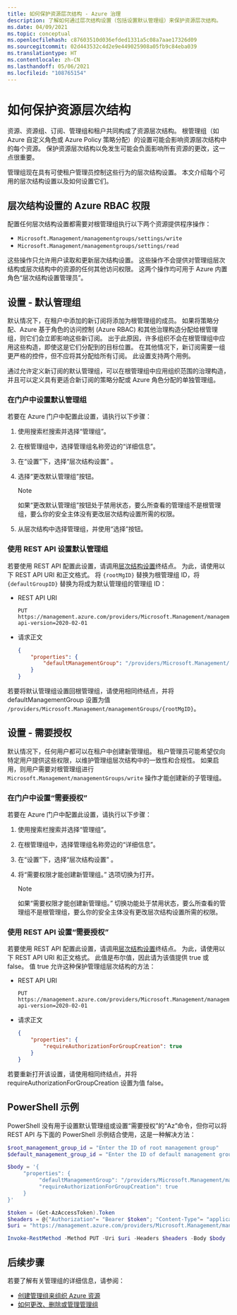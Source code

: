 ```yaml
---
title: 如何保护资源层次结构 - Azure 治理
description: 了解如何通过层次结构设置（包括设置默认管理组）来保护资源层次结构。
ms.date: 04/09/2021
ms.topic: conceptual
ms.openlocfilehash: c87603510d036efded1331a5c08a7aae17326d09
ms.sourcegitcommit: 02d443532c4d2e9e449025908a05fb9c84eba039
ms.translationtype: HT
ms.contentlocale: zh-CN
ms.lasthandoff: 05/06/2021
ms.locfileid: "108765154"
---
```

# <a name="how-to-protect-your-resource-hierarchy"></a>如何保护资源层次结构

资源、资源组、订阅、管理组和租户共同构成了资源层次结构。 根管理组（如 Azure 自定义角色或 Azure Policy 策略分配）的设置可能会影响资源层次结构中的每个资源。 保护资源层次结构以免发生可能会负面影响所有资源的更改，这一点很重要。

管理组现在具有可使租户管理员控制这些行为的层次结构设置。 本文介绍每个可用的层次结构设置以及如何设置它们。

## <a name="azure-rbac-permissions-for-hierarchy-settings"></a>层次结构设置的 Azure RBAC 权限

配置任何层次结构设置都需要对根管理组执行以下两个资源提供程序操作：

- `Microsoft.Management/managementgroups/settings/write`
- `Microsoft.Management/managementgroups/settings/read`

这些操作只允许用户读取和更新层次结构设置。 这些操作不会提供对管理组层次结构或层次结构中的资源的任何其他访问权限。 这两个操作均可用于 Azure 内置角色“层次结构设置管理员”。

## <a name="setting---default-management-group"></a>设置 - 默认管理组

默认情况下，在租户中添加的新订阅将添加为根管理组的成员。 如果将策略分配、Azure 基于角色的访问控制 (Azure RBAC) 和其他治理构造分配给根管理组，则它们会立即影响这些新订阅。 出于此原因，许多组织不会在根管理组中应用这些构造，即使这是它们分配到的目标位置。 在其他情况下，新订阅需要一组更严格的控件，但不应将其分配给所有订阅。 此设置支持两个用例。

通过允许定义新订阅的默认管理组，可以在根管理组中应用组织范围的治理构造，并且可以定义具有更适合新订阅的策略分配或 Azure 角色分配的单独管理组。

### <a name="set-default-management-group-in-portal"></a>在门户中设置默认管理组

若要在 Azure 门户中配置此设置，请执行以下步骤：

1. 使用搜索栏搜索并选择“管理组”。

1. 在根管理组中，选择管理组名称旁边的“详细信息”。

1. 在“设置”下，选择“层次结构设置” 。

1. 选择“更改默认管理组”按钮。

   > [!NOTE]
   > 如果“更改默认管理组”按钮处于禁用状态，要么所查看的管理组不是根管理组，要么你的安全主体没有更改层次结构设置所需的权限。

1. 从层次结构中选择管理组，并使用“选择”按钮。

### <a name="set-default-management-group-with-rest-api"></a>使用 REST API 设置默认管理组

若要使用 REST API 配置此设置，请调用[层次结构设置](/rest/api/managementgroups/hierarchysettings)终结点。 为此，请使用以下 REST API URI 和正文格式。 将 `{rootMgID}` 替换为根管理组 ID，将 `{defaultGroupID}` 替换为将成为默认管理组的管理组 ID：

- REST API URI

  ```http
  PUT https://management.azure.com/providers/Microsoft.Management/managementGroups/{rootMgID}/settings/default?api-version=2020-02-01
  ```

- 请求正文

  ```json
  {
      "properties": {
          "defaultManagementGroup": "/providers/Microsoft.Management/managementGroups/{defaultGroupID}"
      }
  }
  ```

若要将默认管理组设置回根管理组，请使用相同终结点，并将 defaultManagementGroup 设置为值 `/providers/Microsoft.Management/managementGroups/{rootMgID}`。

## <a name="setting---require-authorization"></a>设置 - 需要授权

默认情况下，任何用户都可以在租户中创建新管理组。 租户管理员可能希望仅向特定用户提供这些权限，以维护管理组层次结构中的一致性和合规性。 如果启用，则用户需要对根管理组进行 `Microsoft.Management/managementGroups/write` 操作才能创建新的子管理组。

### <a name="set-require-authorization-in-portal"></a>在门户中设置“需要授权”

若要在 Azure 门户中配置此设置，请执行以下步骤：

1. 使用搜索栏搜索并选择“管理组”。

1. 在根管理组中，选择管理组名称旁边的“详细信息”。

1. 在“设置”下，选择“层次结构设置” 。

1. 将“需要权限才能创建新管理组。” 选项切换为打开。

   > [!NOTE]
   > 如果“需要权限才能创建新管理组。” 切换功能处于禁用状态，要么所查看的管理组不是根管理组，要么你的安全主体没有更改层次结构设置所需的权限。

### <a name="set-require-authorization-with-rest-api"></a>使用 REST API 设置“需要授权”

若要使用 REST API 配置此设置，请调用[层次结构设置](/rest/api/managementgroups/hierarchysettings)终结点。 为此，请使用以下 REST API URI 和正文格式。 此值是布尔值，因此请为该值提供 true 或 false。 值 true 允许这种保护管理组层次结构的方法：

- REST API URI

  ```http
  PUT https://management.azure.com/providers/Microsoft.Management/managementGroups/{rootMgID}/settings/default?api-version=2020-02-01
  ```

- 请求正文

  ```json
  {
      "properties": {
          "requireAuthorizationForGroupCreation": true
      }
  }
  ```

若要重新打开该设置，请使用相同终结点，并将 requireAuthorizationForGroupCreation 设置为值 false。

## <a name="powershell-sample"></a>PowerShell 示例

PowerShell 没有用于设置默认管理组或设置“需要授权”的“Az”命令，但你可以将 REST API 与下面的 PowerShell 示例结合使用，这是一种解决方法：

```powershell
$root_management_group_id = "Enter the ID of root management group"
$default_management_group_id = "Enter the ID of default management group (or use the same ID of the root management group)"

$body = '{
     "properties": {
          "defaultManagementGroup": "/providers/Microsoft.Management/managementGroups/' + $default_management_group_id + '",
          "requireAuthorizationForGroupCreation": true
     }
}'

$token = (Get-AzAccessToken).Token
$headers = @{"Authorization"= "Bearer $token"; "Content-Type"= "application/json"}
$uri = "https://management.azure.com/providers/Microsoft.Management/managementGroups/$root_management_group_id/settings/default?api-version=2020-02-01"

Invoke-RestMethod -Method PUT -Uri $uri -Headers $headers -Body $body
```

## <a name="next-steps"></a>后续步骤

若要了解有关管理组的详细信息，请参阅：

- [创建管理组来组织 Azure 资源](../create-management-group-portal.md)
- [如何更改、删除或管理管理组](../manage.md)
